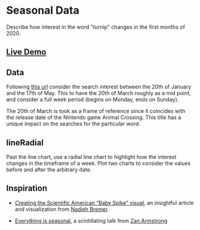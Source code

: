 # Seasonal Data

Describe how interest in the word "turnip" changes in the first months of 2020.

## [Live Demo](https://codepen.io/borntofrappe/pen/pojGaEZ)

## Data

Following [this url](https://trends.google.com/trends/explore?date=2020-01-20%202020-05-17&q=turnip) consider the search interest between the 20th of January and the 17th of May. This to have the 20th of March roughly as a mid point, and consider a full week period (begins on Monday, ends on Sunday).

The 20th of March is took as a frame of reference since it coincides with the release date of the Nintendo game Animal Crossing. This title has a unique impact on the searches for the particular word.

## lineRadial

Past the line chart, use a radial line chart to highlight how the interest changes in the timeframe of a week. Plot two charts to consider the values before and after the arbitrary date.

## Inspiration

- [Creating the Scientific American “Baby Spike” visual](https://www.visualcinnamon.com/2017/10/creating-baby-births-visual), an insightful article and visualization from [Nadieh Bremer](https://twitter.com/NadiehBremer).

- [Everything is seasonal](https://www.youtube.com/watch?v=IiF4-g001EQ), a scintillating talk from [ Zan Armstrong](https://twitter.com/zanstrong)
